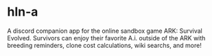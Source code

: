 # hln-a
A discord companion app for the online sandbox game ARK: Survival Evolved. Survivors can enjoy their favorite A.i. outside of the ARK with breeding reminders, clone cost calculations, wiki searchs, and more!
